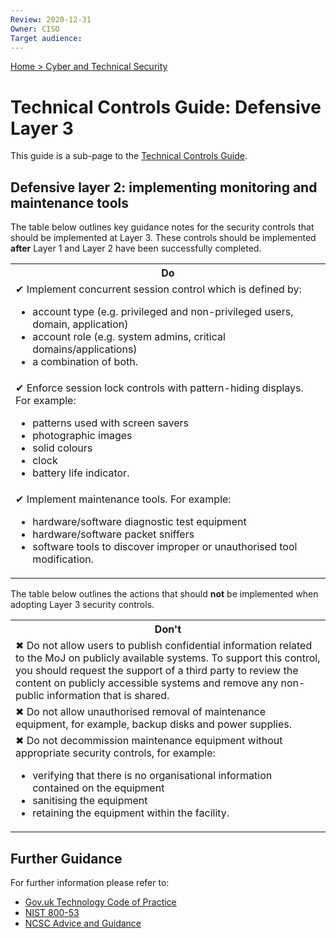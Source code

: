 ```yaml
---
Review: 2020-12-31
Owner: CISO
Target audience:
---
```


[Home > Cyber and Technical Security](home-security-policies-guides.md)

# Technical Controls Guide: Defensive Layer 3

This guide is a sub-page to the [Technical Controls Guide](technical-security-controls-guide.md).

## Defensive layer 2: implementing monitoring and maintenance tools

The table below outlines key guidance notes for the security controls that should be implemented at Layer 3. These controls should be implemented **after** Layer 1 and Layer 2 have been successfully completed.

<table>
<tr><th>Do</th></tr>
<tr><td>✔ Implement concurrent session control which is defined by:
<ul>
<li>account type (e.g. privileged and non-privileged users, domain, application)</li>
<li>account role (e.g. system admins, critical domains/applications)</li>
<li>a combination of both.</li></ul></td></tr>
<tr><td>✔ Enforce session lock controls with pattern-hiding displays. For example:
<ul>
<li>patterns used with screen savers</li>
<li>photographic images</li>
<li>solid colours</li>
<li>clock</li>
<li>battery life indicator.</li></ul></td></tr>
<tr><td>✔ Implement maintenance tools. For example:
<ul>
<li>hardware/software diagnostic test equipment</li>
<li>hardware/software packet sniffers</li>
<li>software tools to discover improper or unauthorised tool modification.</li></ul></td></tr>
</table>

The table below outlines the actions that should **not** be implemented when adopting Layer 3 security controls.

<table>
<tr><th>Don't</th></tr>
<tr><td>✖ Do not allow users to publish confidential information related to the MoJ on publicly available systems. To support this control, you should request the support of a third party to review the content on publicly accessible systems and remove any non-public information that is shared.</td></tr>
<tr><td>✖ Do not allow unauthorised removal of maintenance equipment, for example, backup disks and power supplies.</td></tr>
<tr><td>✖ Do not decommission maintenance equipment without appropriate security controls, for example:
<ul>
<li>verifying that there is no organisational information contained on the equipment</li>
<li>sanitising the equipment</li>
<li>retaining the equipment within the facility.</li></ul></td></tr>
</table>

## Further Guidance

For further information please refer to:
* [Gov.uk Technology Code of Practice](https://www.gov.uk/government/publications/technology-code-of-practice/technology-code-of-practice)
* [NIST 800-53](https://nvd.nist.gov/800-53)
* [NCSC Advice and Guidance](https://www.ncsc.gov.uk/section/advice-guidance/all-topics)
